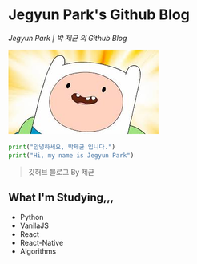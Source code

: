 # Jegyun Park's Github Blog

_Jegyun Park | 박 제균 의 Github Blog_

![img](images/fin.jpeg)

```python
print("안녕하세요, 박제균 입니다.")
print("Hi, my name is Jegyun Park")
```

> 깃허브 블로그 By 제균

## What I'm Studying,,,

- Python
- VanilaJS
- React
- React-Native
- Algorithms
